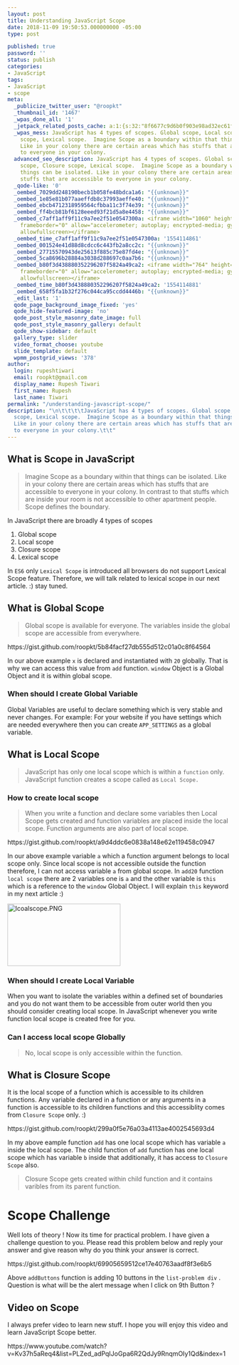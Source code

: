 ```yaml
---
layout: post
title: Understanding JavaScript Scope
date: 2018-11-09 19:50:53.000000000 -05:00
type: post

published: true
password: ''
status: publish
categories:
- JavaScript
tags:
- JavaScript
- scope
meta:
  _publicize_twitter_user: "@roopkt"
  _thumbnail_id: '1467'
  _wpas_done_all: '1'
  _jetpack_related_posts_cache: a:1:{s:32:"8f6677c9d6b0f903e98ad32ec61f8deb";a:2:{s:7:"expires";i:1609237655;s:7:"payload";a:3:{i:0;a:1:{s:2:"id";i:2537;}i:1;a:1:{s:2:"id";i:2545;}i:2;a:1:{s:2:"id";i:2542;}}}}
  _wpas_mess: JavaScript has 4 types of scopes. Global scope, Local scope, Closure
    scope, Lexical scope.  Imagine Scope as a boundary within that things can be isolated.
    Like in your colony there are certain areas which has stuffs that are accessible
    to everyone in your colony.
  advanced_seo_description: JavaScript has 4 types of scopes. Global scope, Local
    scope, Closure scope, Lexical scope.  Imagine Scope as a boundary within that
    things can be isolated. Like in your colony there are certain areas which has
    stuffs that are accessible to everyone in your colony.
  _qode-like: '0'
  _oembed_7029dd248190becb1b058fe48bdca1a6: "{{unknown}}"
  _oembed_1e85e81b077aaeffdb8c37993aeffe40: "{{unknown}}"
  _oembed_ebcb4712318959564cfbba11c3f74e39: "{{unknown}}"
  _oembed_ff4bcb81bf6128eeed93f21d5a8e4458: "{{unknown}}"
  _oembed_c7aff1aff9f11c9a7ee2f51e0547300a: <iframe width="1060" height="596" src="https://www.youtube.com/embed/videoseries?list=PLZed_adPqIJoGpa6R2QdJy9RnqmOIy1Qd"
    frameborder="0" allow="accelerometer; autoplay; encrypted-media; gyroscope; picture-in-picture"
    allowfullscreen></iframe>
  _oembed_time_c7aff1aff9f11c9a7ee2f51e0547300a: '1554114861'
  _oembed_001524e41d88d8cdcc6c443fb2a8cc2c: "{{unknown}}"
  _oembed_27715570943de25613f885c75e87fd4e: "{{unknown}}"
  _oembed_5ca8696b28884a3038d288697c0aa7b6: "{{unknown}}"
  _oembed_b80f3d438880352296207f5824a49ca2: <iframe width="764" height="430" src="https://www.youtube.com/embed/videoseries?list=PLZed_adPqIJoGpa6R2QdJy9RnqmOIy1Qd"
    frameborder="0" allow="accelerometer; autoplay; encrypted-media; gyroscope; picture-in-picture"
    allowfullscreen></iframe>
  _oembed_time_b80f3d438880352296207f5824a49ca2: '1554114881'
  _oembed_658f5fa1b32f276c044ca95ccdd4446b: "{{unknown}}"
  _edit_last: '1'
  qode_page_background_image_fixed: 'yes'
  qode_hide-featured-image: 'no'
  qode_post_style_masonry_date_image: full
  qode_post_style_masonry_gallery: default
  qode_show-sidebar: default
  gallery_type: slider
  video_format_choose: youtube
  slide_template: default
  wpmm_postgrid_views: '378'
author:
  login: rupeshtiwari
  email: roopkt@gmail.com
  display_name: Rupesh Tiwari
  first_name: Rupesh
  last_name: Tiwari
permalink: "/understanding-javascript-scope/"
description: "\n\t\t\t\tJavaScript has 4 types of scopes. Global scope, Local scope, Closure
  scope, Lexical scope.  Imagine Scope as a boundary within that things can be isolated.
  Like in your colony there are certain areas which has stuffs that are accessible
  to everyone in your colony.\t\t"
---
```

<h2>What is Scope in JavaScript</h2>
<blockquote><p>Imagine Scope as a boundary within that things can be isolated. Like in your colony there are certain areas which has stuffs that are accessible to everyone in your colony. In contrast to that stuffs which are inside your room is not accessible to other apartment people. Scope defines the boundary.</p></blockquote>
<p>In JavaScript there are broadly 4 types of scopes</p>
<ol>
<li>Global scope</li>
<li>Local scope</li>
<li>Closure scope</li>
<li>Lexical scope</li>
</ol>
<p>In <code>ES6</code> only <code>Lexical Scope</code> is introduced all browsers do not support Lexical Scope feature. Therefore, we will talk related to lexical scope in our next article. :) stay tuned.</p>
<h2>What is Global Scope</h2>
<blockquote><p>Global scope is available for everyone. The variables inside the global scope are accessible from everywhere.</p></blockquote>
<p>https://gist.github.com/roopkt/5b84facf27db555d512c01a0c8f64564</p>
<p>In our above example <code>x</code> is declared and instantiated with <code>20</code> globally. That is why we can access this value from <code>add</code> function. <code>window</code> Object is a Global Object and it is within global scope.</p>
<h3>When should I create Global Variable</h3>
<p>Global Variables are useful to declare something which is very stable and never changes. For example: For your website if you have settings which are needed everywhere then you can create <code>APP_SETTINGS</code> as a global variable.</p>
<h2>What is Local Scope</h2>
<blockquote><p>JavaScript has only one local scope which is within a <code>function</code> only. JavaScript function creates a scope called as <code>Local Scope.</code></p></blockquote>
<h3>How to create local scope</h3>
<blockquote><p>When you write a function and declare some variables then Local Scope gets created and function variables are placed inside the local scope. Function arguments are also part of local scope.</p></blockquote>
<p>https://gist.github.com/roopkt/a9d4ddc6e0838a148e62e119458c0947</p>
<p>In our above example variable <code>a</code> which a function argument belongs to local scope only. Since local scope is not accessible outside the function therefore, I can not access variable <code>a</code> from global scope. In <code>add20</code> function <code>local scope</code> there are 2 variables one is <code>a</code> and the other variable is <code>this</code> which is a reference to the <code>window</code> Global Object. I will explain <code>this</code> keyword in my next article :)</p>
<p><img class="alignnone size-full wp-image-696" src="{{ site.baseurl }}/assets/2018/11/lcoalscope.png" alt="lcoalscope.PNG" width="254" height="140" /></p>
<h3>When should I create Local Variable</h3>
<p>When you want to isolate the variables within a defined set of boundaries and you do not want them to be accessible from outer world then you should consider creating local scope. In JavaScript whenever you write function local scope is created free for you.</p>
<h3>Can I access local scope Globally</h3>
<blockquote><p>No, local scope is only accessible within the function.</p></blockquote>
<h2>What is Closure Scope</h2>
<p>It is the local scope of a function which is accessible to its children functions. Any variable declared in a function or any arguments in a function is accessible to its children functions and this accessiblity comes from <code>Closure Scope</code> only. :)</p>
<p>https://gist.github.com/roopkt/299a0f5e76a03a4113ae4002545693d4</p>
<p>In my above eample function <code>add</code> has one local scope which has variable <code>a</code> inside the local scope. The child function of <code>add</code> function has one local scope which has variable <code>b</code> inside that additionally, it has access to <code>Closure Scope</code> also.</p>
<blockquote><p>Closure Scope gets created within child function and it contains varibles from its parent function.</p></blockquote>
<h1>Scope Challenge</h1>
<p>Well lots of theory ! Now its time for practical problem. I have given a challenge question to you. Please read this problem below and reply your answer and give reason why do you think your answer is correct.</p>
<p>https://gist.github.com/roopkt/69905659512ce17e40763aadf8f3e6b5</p>
<p>Above <code>addButtons</code> function is adding 10 buttons in the <code>list-problem div</code> . Question is what will be the alert message when I click on 9th Button ?</p>
<h2>Video on Scope</h2>
<p>I always prefer video to learn new stuff. I hope you will enjoy this video and learn JavaScript Scope better.</p>
<p>https://www.youtube.com/watch?v=Kv37h5aReq4&amp;list=PLZed_adPqIJoGpa6R2QdJy9RnqmOIy1Qd&amp;index=1</p>
<p>&nbsp;</p>
